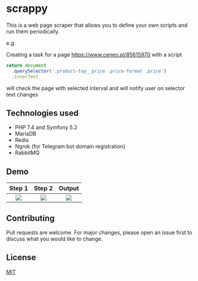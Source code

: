 # scrappy

This is a web page scraper that allows you to define your own scripts and run them periodically.

e.g.

Creating a task for a page https://www.ceneo.pl/85615970 with a script 

```javascript
return document
  .querySelector('.product-top__price .price-format .price')
  .innerText
```

will check the page with selected interval and will notify user on selector text changes

## Technologies used
- PHP 7.4 and Symfony 5.2
- MariaDB
- Redis
- Ngrok (for Telegram bot domain registration)
- RabbitMQ

## Demo

Step 1             |  Step 2                    | Output
:-----------------:|:-------------------------:|:------------------------------:
![](https://i.imgur.com/ZPGYFSj.png)  |  ![](https://i.imgur.com/SYEbrcO.png) |  ![](https://i.imgur.com/rjNa6tg.png)


## Contributing
Pull requests are welcome. For major changes, please open an issue first to discuss what you would like to change.

## License
[MIT](https://choosealicense.com/licenses/mit/)
